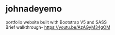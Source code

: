 # johnadeyemo
portfolio website built with Bootstrap V5 and SASS <br>
Brief walkthrough- https://youtu.be/AzAGyM34gOM
